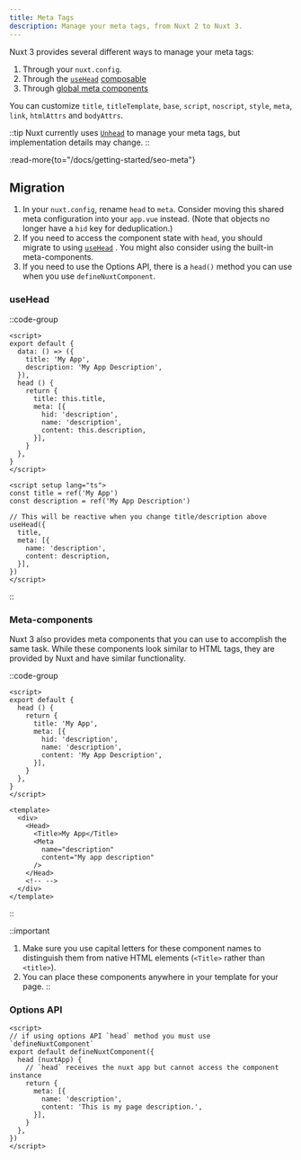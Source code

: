 ```yaml
---
title: Meta Tags
description: Manage your meta tags, from Nuxt 2 to Nuxt 3.
---
```


Nuxt 3 provides several different ways to manage your meta tags:
1. Through your `nuxt.config`.
2. Through the [`useHead`](/docs/3.x/api/composables/use-head) [composable](/docs/3.x/getting-started/seo-meta)
3. Through [global meta components](/docs/3.x/getting-started/seo-meta)

You can customize `title`, `titleTemplate`, `base`, `script`, `noscript`, `style`, `meta`, `link`, `htmlAttrs` and `bodyAttrs`.

::tip
Nuxt currently uses [`Unhead`](https://github.com/unjs/unhead) to manage your meta tags, but implementation details may change.
::

:read-more{to="/docs/getting-started/seo-meta"}

## Migration

1. In your `nuxt.config`, rename `head` to `meta`. Consider moving this shared meta configuration into your `app.vue` instead. (Note that objects no longer have a `hid` key for deduplication.)
2. If you need to access the component state with `head`, you should migrate to using [`useHead`](/docs/3.x/api/composables/use-head) . You might also consider using the built-in meta-components.
3. If you need to use the Options API, there is a `head()` method you can use when you use `defineNuxtComponent`.

### useHead

::code-group

```vue [Nuxt 2]
<script>
export default {
  data: () => ({
    title: 'My App',
    description: 'My App Description',
  }),
  head () {
    return {
      title: this.title,
      meta: [{
        hid: 'description',
        name: 'description',
        content: this.description,
      }],
    }
  },
}
</script>
```

```vue [Nuxt 3]
<script setup lang="ts">
const title = ref('My App')
const description = ref('My App Description')

// This will be reactive when you change title/description above
useHead({
  title,
  meta: [{
    name: 'description',
    content: description,
  }],
})
</script>
```

::

### Meta-components

Nuxt 3 also provides meta components that you can use to accomplish the same task. While these components look similar to HTML tags, they are provided by Nuxt and have similar functionality.

::code-group

```vue [Nuxt 2]
<script>
export default {
  head () {
    return {
      title: 'My App',
      meta: [{
        hid: 'description',
        name: 'description',
        content: 'My App Description',
      }],
    }
  },
}
</script>
```

```vue [Nuxt 3]
<template>
  <div>
    <Head>
      <Title>My App</Title>
      <Meta
        name="description"
        content="My app description"
      />
    </Head>
    <!-- -->
  </div>
</template>
```

::

::important
1. Make sure you use capital letters for these component names to distinguish them from native HTML elements (`<Title>` rather than `<title>`).
2. You can place these components anywhere in your template for your page.
::

### Options API

```vue [Nuxt 3 (Options API)]
<script>
// if using options API `head` method you must use `defineNuxtComponent`
export default defineNuxtComponent({
  head (nuxtApp) {
    // `head` receives the nuxt app but cannot access the component instance
    return {
      meta: [{
        name: 'description',
        content: 'This is my page description.',
      }],
    }
  },
})
</script>
```

